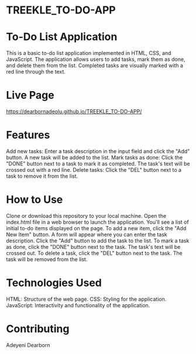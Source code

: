 # TREEKLE_TO-DO-APP
# To-Do List Application
This is a basic to-do list application implemented in HTML, CSS, and JavaScript. The application allows users to add tasks, mark them as done, and delete them from the list. Completed tasks are visually marked with a red line through the text.

# Live Page
https://dearbornadeolu.github.io/TREEKLE_TO-DO-APP/

# Features
Add new tasks: Enter a task description in the input field and click the "Add" button. A new task will be added to the list.
Mark tasks as done: Click the "DONE" button next to a task to mark it as completed. The task's text will be crossed out with a red line.
Delete tasks: Click the "DEL" button next to a task to remove it from the list.
# How to Use
Clone or download this repository to your local machine.
Open the index.html file in a web browser to launch the application.
You'll see a list of initial to-do items displayed on the page.
To add a new item, click the "Add New Item" button. A form will appear where you can enter the task description. Click the "Add" button to add the task to the list.
To mark a task as done, click the "DONE" button next to the task. The task's text will be crossed out.
To delete a task, click the "DEL" button next to the task. The task will be removed from the list.
# Technologies Used
HTML: Structure of the web page.
CSS: Styling for the application.
JavaScript: Interactivity and functionality of the application.
# Contributing
Adeyeni Dearborn